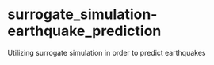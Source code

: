 # surrogate_simulation-earthquake_prediction
Utilizing surrogate simulation in order to predict earthquakes
